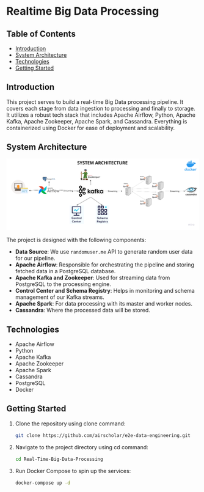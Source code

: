 # Realtime Big Data Processing 

## Table of Contents
- [Introduction](#introduction)
- [System Architecture](#system-architecture)
- [Technologies](#technologies)
- [Getting Started](#getting-started)

## Introduction

This project serves to build a real-time Big Data processing pipeline. It covers each stage from data ingestion to processing and finally to storage. It utilizes a robust tech stack that includes Apache Airflow, Python, Apache Kafka, Apache Zookeeper, Apache Spark, and Cassandra. Everything is containerized using Docker for ease of deployment and scalability.

## System Architecture

![System Architecture](system_architecture.png)

The project is designed with the following components:

- **Data Source**: We use `randomuser.me` API to generate random user data for our pipeline.
- **Apache Airflow**: Responsible for orchestrating the pipeline and storing fetched data in a PostgreSQL database.
- **Apache Kafka and Zookeeper**: Used for streaming data from PostgreSQL to the processing engine.
- **Control Center and Schema Registry**: Helps in monitoring and schema management of our Kafka streams.
- **Apache Spark**: For data processing with its master and worker nodes.
- **Cassandra**: Where the processed data will be stored.

## Technologies

- Apache Airflow
- Python
- Apache Kafka
- Apache Zookeeper
- Apache Spark
- Cassandra
- PostgreSQL
- Docker

## Getting Started

1. Clone the repository using clone command:
    ```bash
    git clone https://github.com/airscholar/e2e-data-engineering.git
    ```

2. Navigate to the project directory using cd command:
    ```bash
    cd Real-Time-Big-Data-Processing
    ```

3. Run Docker Compose to spin up the services:
    ```bash
    docker-compose up -d
    ```
